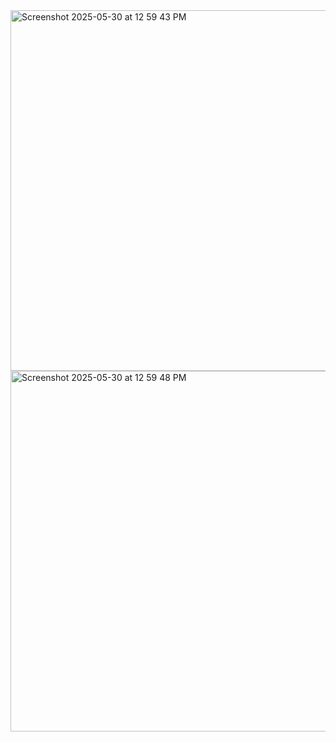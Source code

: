 <img width="577" alt="Screenshot 2025-05-30 at 12 59 43 PM" src="https://github.com/user-attachments/assets/9a75fe9c-b871-4ab6-817a-f5ff16cb67dd" />


<img width="577" alt="Screenshot 2025-05-30 at 12 59 48 PM" src="https://github.com/user-attachments/assets/1f6eb20d-b2e5-4bc5-a75b-722ed8c8c635" />
